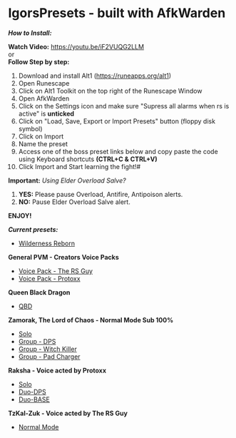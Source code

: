 # IgorsPresets - built with AfkWarden

_**How to Install:**_  

**Watch Video:** https://youtu.be/iF2VUQG2LLM  
or  
**Follow Step by step:**  
1. Download and install Alt1 (https://runeapps.org/alt1)
2. Open Runescape
3. Click on Alt1 Toolkit on the top right of the Runescape Window
4. Open AfkWarden
5. Click on the Settings icon and make sure "Supress all alarms when rs is active" is **unticked**
6. Click on "Load, Save, Export or Import Presets" button (floppy disk symbol)
7. Click on Import
8. Name the preset
9. Access one of the boss preset links below and copy paste the code using Keyboard shortcuts **(CTRL+C & CTRL+V)**
10. Click Import and Start learning the fight!#

**Important:**
_Using Elder Overload Salve?_
 1. **YES:** Please pause Overload, Antifire, Antipoison alerts.
 2. **NO:** Pause Elder Overload Salve alert.  

**ENJOY!**

_**Current presets:**_  

- [Wilderness Reborn](https://raw.githubusercontent.com/igorscc/afkwarden-presets/master/wilderness.json)  

**General PVM - Creators Voice Packs**  
- [Voice Pack - The RS Guy](https://github.com/igorscc/afkwarden-presets/blob/master/general-rsguy.json)  
- [Voice Pack - Protoxx](https://github.com/igorscc/afkwarden-presets/blob/master/general-protoxx.json)  
  
**Queen Black Dragon**  
- [QBD](https://github.com/igorscc/afkwarden-presets/blob/master/qbd.json)  
  
**Zamorak, The Lord of Chaos - Normal Mode Sub 100%**  
- [Solo](https://github.com/igorscc/afkwarden-presets/blob/master/zammysub100-solo.json)  
- [Group - DPS](https://github.com/igorscc/afkwarden-presets/blob/master/zammysub100-group-dps.json)  
- [Group - Witch Killer](https://github.com/igorscc/afkwarden-presets/blob/master/zammysub100-group-witch.json)  
- [Group - Pad Charger](https://github.com/igorscc/afkwarden-presets/blob/master/zammysub100-group-pads.json)  
  
**Raksha - Voice acted by Protoxx**  
- [Solo](https://raw.githubusercontent.com/igorscc/afkwarden-presets/master/raksha.json)  
- [Duo-DPS](https://github.com/igorscc/afkwarden-presets/blob/master/raksha-duo-dps-protoxx.json)  
- [Duo-BASE](https://github.com/igorscc/afkwarden-presets/blob/master/raksha-duo-tank-protoxx.json)  
  
**TzKal-Zuk - Voice acted by The RS Guy**  
- [Normal Mode](https://raw.githubusercontent.com/igorscc/afkwarden-presets/master/zuk-nm-rsguy.json)  

